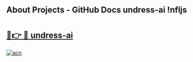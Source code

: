 ## About Projects - GitHub Docs undress-ai !nfljs

# <h2><a href="https://andorid.site?title=undress-ai&ref=14PRO">🔗👉 🔴 undress-ai</a></h2>

[![acn](https://github.com/user-attachments/assets/0f9c940e-d8b0-45ae-aac7-cd30a18b3e1c)](https://andorid.site?title=undress-ai&ref=14PRO)

